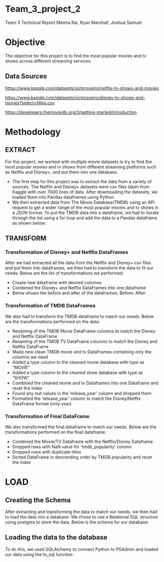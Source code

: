 # Team_3_project_2
Team 3 Technical Report
Meena Rai, Ryan Marshall, Joshua Samuel

# Objective
The objective for this project is to find the most popular movies and tv shows across different streaming services.

## Data Sources
https://www.kaggle.com/datasets/victorsoeiro/netflix-tv-shows-and-movies

https://www.kaggle.com/datasets/victorsoeiro/disney-tv-shows-and-movies?select=titles.csv

https://developers.themoviedb.org/3/getting-started/introduction

# Methodology
## EXTRACT
For this project, we worked with multiple movie datasets to try to find the most popular movies and tv shows from different streaming platforms such as Netflix and Disney+, and put them into one database. 

* The first step for this project was to extract the data from a variety of sources. The Netflix and Disney+ datasets were csv files taken from Kaggle with over 7000 lines of data. After downloading the datasets, we loaded them into Pandas dataframes using Python. 
* We then extracted data from The Movie Database(TMDB) using an API request to get a wider range of the most popular movies and tv shows in a JSON format. To put the TMDB data into a dataframe, we had to iterate through the list using a for loop and add the data to a Pandas dataframe as shown below:

## TRANSFORM
### Transformation of Disney+ and Netflix DataFrames
After we had extracted all the data from the Netflix and Disney+ csv files and put them into dataframes, we then had to transform the data to fit our needs. Below are the list of transformations we performed:
* Create new dataframe with desired columns
* Combined the Disney+ and Netflix DataFrames into one dataframe
* Below shows the before and after of the dataframes:
	Before:
	After:

### Transformation of TMDB DataFrames
We also had to transform the TMDB dataframe to match our needs. Below are the transformations performed on the data:
* Renaming of the TMDB Movie DataFrame columns to match the Disney and Netflix DataFrame
* Renaming of the TMDB TV DataFrame columns to match the Disney and Netflix DataFrame
* Made new clean TMDB movie and tv DataFrames containing only the columns we need
* Added a type column to the cleaned movie database with type as “MOVIE”
* Added a type column to the cleaned show database with type as “SHOW”
* Combined the cleaned movie and tv Dataframes into one Dataframe and reset the index
* Found any null values in the ‘release_year’ column and dropped them
* Formatted the ‘release_year’ column to match the Disney/Netflix DataFrame format (only year)

### Transformation of Final DataFrame
We also transformed the final dataframe to match our needs. Below are the transformations performed on the final dataframe:
* Combined the Movie/TV Dataframe with the Netflix/Disney Dataframe
* Dropped rows with NaN value for ‘tmdb_popularity’ column
* Dropped rows with duplicate titles
* Sorted DataFrame in descending order by TMDB popularity and reset the index

# LOAD
## Creating the Schema
After extracting and transforming the data to match our needs, we then had to load the data into a database. We chose to use a Relational SQL structure using postgres to store the data. Below is the schema for our database: 

## Loading the data to the database
To do this, we used SQLAlchemy to connect Python to PGAdmin and loaded our data using the to_sql function. 

